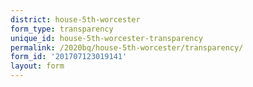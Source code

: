```yaml
---
district: house-5th-worcester
form_type: transparency
unique_id: house-5th-worcester-transparency
permalink: /2020bq/house-5th-worcester/transparency/
form_id: '201707123019141'
layout: form
---
```

